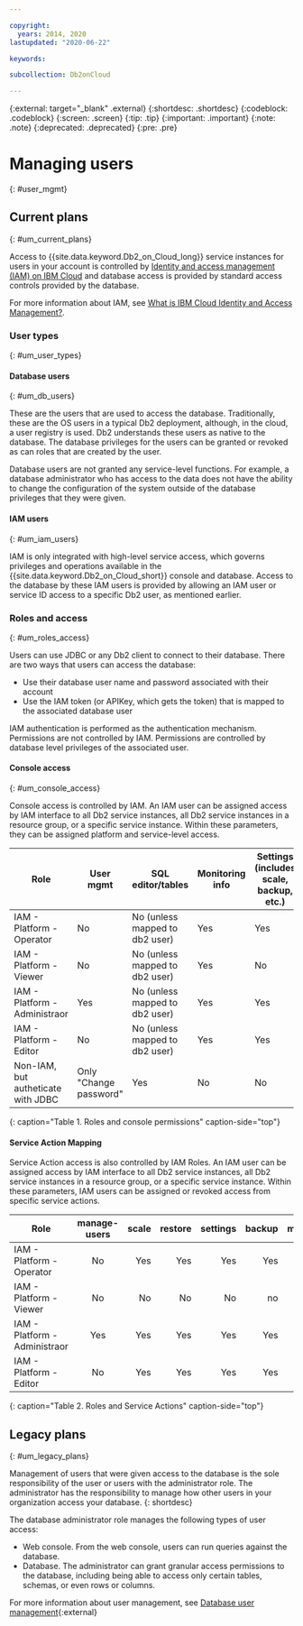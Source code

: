 ```yaml
---

copyright:
  years: 2014, 2020
lastupdated: "2020-06-22"

keywords: 

subcollection: Db2onCloud

---
```


<!-- Attribute definitions --> 
{:external: target="_blank" .external}
{:shortdesc: .shortdesc}
{:codeblock: .codeblock}
{:screen: .screen}
{:tip: .tip}
{:important: .important}
{:note: .note}
{:deprecated: .deprecated}
{:pre: .pre}

# Managing users
{: #user_mgmt}

## Current plans
{: #um_current_plans}

Access to {{site.data.keyword.Db2_on_Cloud_long}} service instances for users in your account is controlled by [Identity and access management (IAM) on IBM Cloud](/docs/Db2onCloud?topic=Db2onCloud-iam) and database access is provided by standard access controls provided by the database. 

For more information about IAM, see [What is IBM Cloud Identity and Access Management?](/docs/account?topic=account-iamoverview).

### User types
{: #um_user_types}

#### Database users
{: #um_db_users}

These are the users that are used to access the database. Traditionally, these are the OS users in a typical Db2 deployment, although, in the cloud, a user registry is used. Db2 understands these users as native to the database. The database privileges for the users can be granted or revoked as can roles that are created by the user. 

Database users are not granted any service-level functions. For example, a database administrator who has access to the data does not have the ability to change the configuration of the system outside of the database privileges that they were given.  

#### IAM users
{: #um_iam_users}

IAM is only integrated with high-level service access, which governs privileges and operations available in the {{site.data.keyword.Db2_on_Cloud_short}} console and database. Access to the database by these IAM users is provided by allowing an IAM user or service ID access to a specific Db2 user, as mentioned earlier.

### Roles and access
{: #um_roles_access}

Users can use JDBC or any Db2 client to connect to their database. There are two ways that users can access the database: 
- Use their database user name and password associated with their account 
- Use the IAM token (or APIKey, which gets the token) that is mapped to the associated database user 

IAM authentication is performed as the authentication mechanism. Permissions are not controlled by IAM. Permissions are controlled by database level privileges of the associated user. 

#### Console access
{: #um_console_access}

Console access is controlled by IAM. An IAM user can be assigned access by IAM interface to all Db2 service instances, all Db2 service instances in a resource group, or a specific service instance. Within these parameters, they can be assigned platform and service-level access.


| Role         | User mgmt | SQL editor/tables | Monitoring info | Settings (includes scale, backup, etc.) | Info panels |
| ------------ |-----------------| -------------------------| -----------------------| ----------------| ------------------|
| IAM - Platform - Operator     | No | No (unless mapped to db2 user) | Yes | Yes | Yes |
| IAM - Platform - Viewer       | No | No (unless mapped to db2 user) | Yes | No  | Yes |
| IAM - Platform - Administraor | Yes | No (unless mapped to db2 user) | Yes | Yes | Yes |
| IAM - Platform - Editor       | No | No (unless mapped to db2 user) | Yes | Yes | Yes |
| Non-IAM, but autheticate with JDBC | Only "Change password" | Yes | No | No | Yes |
{: caption="Table 1. Roles and console permissions" caption-side="top"} 

#### Service Action Mapping

Service Action access is also controlled by IAM Roles.  An IAM user can be assigned access by IAM interface to all Db2 service instances, all Db2 service instances in a resource group, or a specific service instance. Within these parameters, IAM users can be assigned or revoked access from specific service actions.


| Role                          | manage-users | scale | restore | settings | backup | monitor | view-settings
| ----------------------------- |:------------:| -----:| -------:| --------:| ------:| -------:| -------------:|
| IAM - Platform - Operator     | No           |  Yes  | Yes     | Yes      | Yes    |  Yes    | Yes           |
| IAM - Platform - Viewer       | No           |  No   | No      | No       | no     |  Yes    | Yes           |
| IAM - Platform - Administraor | Yes          |  Yes  | Yes     | Yes      | Yes    |  Yes    | Yes           |
| IAM - Platform - Editor       | No           |  Yes  | Yes     | Yes      | Yes    |  Yes    | Yes           |
{: caption="Table 2. Roles and Service Actions" caption-side="top"} 

## Legacy plans
{: #um_legacy_plans}

Management of users that were given access to the database is the sole responsibility of the user or users with the administrator role. The administrator has the responsibility to manage how other users in your organization access your database.
{: shortdesc}

The database administrator role manages the following types of user access: 
* Web console. From the web console, users can run queries against the database.
* Database. The administrator can grant granular access permissions to the database, including being able to access only certain tables, schemas, or even rows or columns. 

For more information about user management, see [Database user management](https://www.ibm.com/support/knowledgecenter/SSFMBX/com.ibm.swg.im.dashdb.security.doc/doc/user_mgmnt.html){:external}
